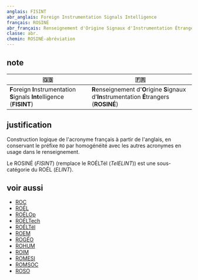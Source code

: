 ```yaml
---
anglais: FISINT
abr_anglais: Foreign Instrumentation Signals Intelligence
français: ROSINÉ
abr_français: Renseignement d'Origine Signaux d'Instrumentation Étrangers
classe: abr.
chemin: ROSINÉ-abréviation
---
```

## note

🇬🇧 | 🇫🇷
---|---
**F**oreign **I**nstrumentation **S**ignals **Int**elligence (**FISINT**) | **R**enseignement d'**O**rigine **S**ignaux d'**In**strumentation **É**trangers (**ROSINÉ**)

## justification

Construction logique de l'acronyme français à partir de l'anglais, en conservant le préfixe `RO` par homogénéité avec les autres acronymes en usage dans le renseignement.

Le ROSINÉ (_FISINT_) (remplace le ROÉLTél (_TelELINT_)) est une sous-catégorie du ROÉL (_ELINT_).

## voir aussi

- [ROC](ROC-abréviation.html)
- [ROÉL](ROÉL-abréviation.html)
- [ROÉLOp](ROÉLOp-abréviation.html)
- [ROÉLTech](ROÉLTech-abréviation.html)
- [ROÉLTél](ROÉLTél-abréviation.html)
- [ROEM](ROEM-abréviation.html)
- [ROGÉO](ROGÉO-abréviation.html)
- [ROHUM](ROHUM-abréviation.html)
- [ROIM](ROIM-abréviation.html)
- [ROMESI](ROMESI-abréviation.html)
- [ROMSOC](ROMSOC-abréviation.html)
- [ROSO](ROSO-abréviation.html)
